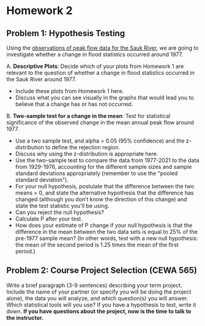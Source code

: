 # Homework 2

## Problem 1: Hypothesis Testing

Using the [observations of peak flow data for the Sauk River](/data/Sauk_peak_WY1929_2021.xlsx), we are going to investigate whether a change in flood statistics occurred around 1977.

A. **Descriptive Plots**: Decide which of your plots from Homework 1 are relevant to the question of whether a change in flood statistics occurred in the Sauk River around 1977. 
* Include these plots from Homework 1 here.
* Discuss what you can see visually in the graphs that would lead you to believe that a change has or has not occurred.

B. **Two-sample test for a change in the mean**: Test for statistical significance of the observed change in the mean annual peak flow around 1977. 
* Use a two sample test, and alpha = 0.05 (95% confidence) and the z-distribution to define the rejection region. 
* Discuss why using the z-distribution is appropriate here. 
* Use the two-sample test to compare the data from 1977-2021 to the data from 1929-1976, accounting for the different sample sizes and sample standard deviations appropriately (remember to use the "pooled standard deviation"). 
* For your null hypothesis, postulate that the difference between the two means = 0, and state the alternative hypothesis that the difference has changed (although you don’t know the direction of this change) and state the test statistic you'll be using. 
* Can you reject the null hypothesis? 
* Calculate P after your test. 
* How does your estimate of P change if your null hypothesis is that the difference in the mean between the two data sets is equal to 25% of the pre-1977 sample mean? (In other words, test with a new null hypothesis: the mean of the second period is 1.25 times the mean of the first period.)


## Problem 2: Course Project Selection (CEWA 565)

Write a brief paragraph (3-9 sentences) describing your term project. Include the name of your partner (or specify you will be doing the project alone), the data you will analyze, and which question(s) you will answer. Which statistical tools will you use? If you have a hypothesis to test, write it down. **If you have questions about the project, now is the time to talk to the instructor.**
